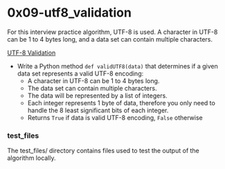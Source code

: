 # 0x09-utf8_validation
For this interview practice algorithm, UTF-8 is used.  A character in UTF-8 can be 1 to 4 bytes long, and a data set can contain multiple characters.

[UTF-8 Validation](/0x09-utf8_validation/)
* Write a Python method `def validUTF8(data)` that determines if a given data set represents a valid UTF-8 encoding:
  * A character in UTF-8 can be 1 to 4 bytes long.
  * The data set can contain multiple characters.
  * The data will be represented by a list of integers.
  * Each integer represents 1 byte of data, therefore you only need to handle the 8 least significant bits of each integer.
  * Returns `True` if data is valid UTF-8 encoding, `False` otherwise

### test_files
The test_files/ directory contains files used to test the output of the algorithm locally.
